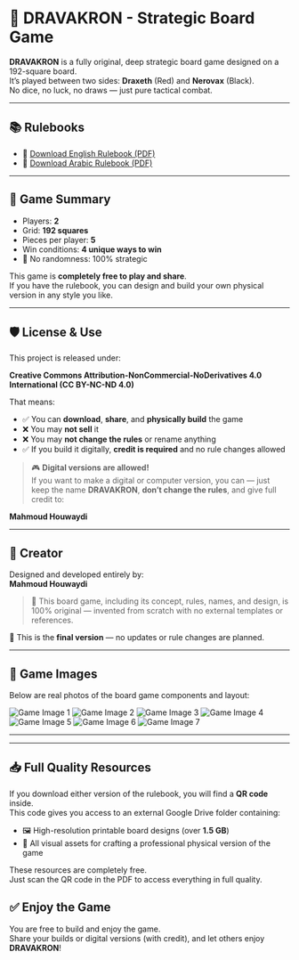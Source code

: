 # 🎲 DRAVAKRON - Strategic Board Game

**DRAVAKRON** is a fully original, deep strategic board game designed on a 192-square board.  
It’s played between two sides: **Draxeth** (Red) and **Nerovax** (Black).  
No dice, no luck, no draws — just pure tactical combat.

---

## 📚 Rulebooks

- 📘 [Download English Rulebook (PDF)](dravakron-en.pdf)
- 📗 [Download Arabic Rulebook (PDF)](dravakron-ar.pdf)

---

## 🧠 Game Summary

- Players: **2**
- Grid: **192 squares**
- Pieces per player: **5**
- Win conditions: **4 unique ways to win**
- 🎯 No randomness: 100% strategic

This game is **completely free to play and share**.  
If you have the rulebook, you can design and build your own physical version in any style you like.

---

## 🛡️ License & Use

This project is released under:

**Creative Commons Attribution-NonCommercial-NoDerivatives 4.0 International (CC BY-NC-ND 4.0)**

That means:

- ✅ You can **download**, **share**, and **physically build** the game  
- ❌ You may **not sell** it  
- ❌ You may **not change the rules** or rename anything  
- ✅ If you build it digitally, **credit is required** and no rule changes allowed

> 🎮 **Digital versions are allowed!**  
If you want to make a digital or computer version, you can — just keep the name **DRAVAKRON**, **don’t change the rules**, and give full credit to:

**Mahmoud Houwaydi**

---

## 👤 Creator

Designed and developed entirely by:  
**Mahmoud Houwaydi**

> 🧠 This board game, including its concept, rules, names, and design, is 100% original — invented from scratch with no external templates or references.

🛑 This is the **final version** — no updates or rule changes are planned.

---

## 📸 Game Images

Below are real photos of the board game components and layout:

![Game Image 1](https://github.com/Houwaydi/DRAVAKRON/raw/main/1%20(1).jpg)
![Game Image 2](https://github.com/Houwaydi/DRAVAKRON/raw/main/1%20(7).jpg)
![Game Image 3](https://github.com/Houwaydi/DRAVAKRON/raw/main/1%20(8).jpg)
![Game Image 4](https://github.com/Houwaydi/DRAVAKRON/raw/main/1%20(9).jpg)
![Game Image 5](https://github.com/Houwaydi/DRAVAKRON/raw/main/1%20(10).jpg)
![Game Image 6](https://github.com/Houwaydi/DRAVAKRON/raw/main/1%20(11).jpg)
![Game Image 7](https://github.com/Houwaydi/DRAVAKRON/raw/main/1%20(12).jpg)

---

---

## 📥 Full Quality Resources

If you download either version of the rulebook, you will find a **QR code** inside.  
This code gives you access to an external Google Drive folder containing:

- 🖼️ High-resolution printable board designs (over **1.5 GB**)
- 🧾 All visual assets for crafting a professional physical version of the game

These resources are completely free.  
Just scan the QR code in the PDF to access everything in full quality.



## ✅ Enjoy the Game

You are free to build and enjoy the game.  
Share your builds or digital versions (with credit), and let others enjoy **DRAVAKRON**!


